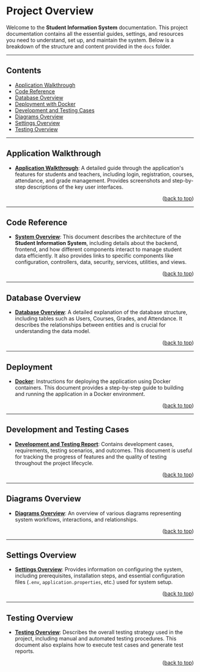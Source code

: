# Project Overview

Welcome to the **Student Information System** documentation. This project documentation contains all the essential guides, settings, and resources you need to understand, set up, and maintain the system. Below is a breakdown of the structure and content provided in the `docs` folder.

---

## Contents
- [Application Walkthrough](#application-walkthrough)
- [Code Reference](#code-reference)
- [Database Overview](#database-overview)
- [Deployment with Docker](#docker)
- [Development and Testing Cases](#development-and-testing-cases)
- [Diagrams Overview](#diagrams-overview)
- [Settings Overview](#settings-overview)
- [Testing Overview](#testing-overview)

---

## Application Walkthrough
- **[Application Walkthrough](app-walkthrough/app-walkthrough-overview.md)**: A detailed guide through the application's features for students and teachers, including login, registration, courses, attendance, and grade management. Provides screenshots and step-by-step descriptions of the key user interfaces.

<p align="right">(<a href="#project-overview">back to top</a>)</p>

---

## Code Reference
- **[System Overview](code-reference/system-overview.md)**: This document describes the architecture of the **Student Information System**, including details about the backend, frontend, and how different components interact to manage student data efficiently. It also provides links to specific components like configuration, controllers, data, security, services, utilities, and views.

<p align="right">(<a href="#project-overview">back to top</a>)</p>

---

## Database Overview
- **[Database Overview](database/database-overview.md)**: A detailed explanation of the database structure, including tables such as Users, Courses, Grades, and Attendance. It describes the relationships between entities and is crucial for understanding the data model.

<p align="right">(<a href="#project-overview">back to top</a>)</p>

---

## Deployment
- **[Docker](deployment/docker/docker.md)**: Instructions for deploying the application using Docker containers. This document provides a step-by-step guide to building and running the application in a Docker environment.

<p align="right">(<a href="#project-overview">back to top</a>)</p>

---

## Development and Testing Cases
- **[Development and Testing Report](development-cases/development_and_testing_report.md)**: Contains development cases, requirements, testing scenarios, and outcomes. This document is useful for tracking the progress of features and the quality of testing throughout the project lifecycle.

<p align="right">(<a href="#project-overview">back to top</a>)</p>

---

## Diagrams Overview
- **[Diagrams Overview](diagrams/diagrams-overview.md)**: An overview of various diagrams representing system workflows, interactions, and relationships.

<p align="right">(<a href="#project-overview">back to top</a>)</p>

---

## Settings Overview
- **[Settings Overview](project-settings/settings-overview.md)**: Provides information on configuring the system, including prerequisites, installation steps, and essential configuration files (`.env`, `application.properties`, etc.) used for system setup.

<p align="right">(<a href="#project-overview">back to top</a>)</p>

---

## Testing Overview
- **[Testing Overview](testing/testing-overview.md)**: Describes the overall testing strategy used in the project, including manual and automated testing procedures. This document also explains how to execute test cases and generate test reports.

<p align="right">(<a href="#project-overview">back to top</a>)</p>

